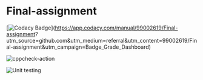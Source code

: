 # Final-assignment

[![Codacy Badge](https://api.codacy.com/project/badge/Grade/617e53966eca4e0fb113ff3d99ec8469)](https://app.codacy.com/manual/99002619/Final-assignment? utm_source=github.com&utm_medium=referral&utm_content=99002619/Final-assignment&utm_campaign=Badge_Grade_Dashboard)

![cppcheck-action](https://github.com/99002619/Final-assignment/workflows/cppcheck-action/badge.svg?branch=master)

![Unit testing](https://github.com/99002619/Final-assignment1/workflows/Unit%20testing/badge.svg)
